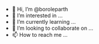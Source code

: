 - 👋 Hi, I’m @boroleparth
- 👀 I’m interested in ...
- 🌱 I’m currently learning ...
- 💞️ I’m looking to collaborate on ...
- 📫 How to reach me ...

<!---
boroleparth/boroleparth is a ✨ special ✨ repository because its `README.md` (this file) appears on your GitHub profile.
You can click the Preview link to take a look at your changes.
--->
